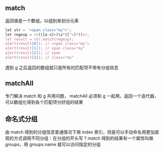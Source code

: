 
## match

返回值是一个数组，以组别来划分元素

```javascript
let str = '<span class="my">';
let regexp = /<(([a-z]+)\s*([^>]*))>/;
let result = str.match(regexp);
alert(result[0]); // <span class="my">
alert(result[1]); // span class="my"
alert(result[2]); // span
alert(result[3]); // class="my"
```

遇到 g 之后返回的数组就只是所有的匹配项不带有分组信息

## matchAll 

专门解决 match 和 g 共用问题， matchAll 必须和 g 一起用，返回一个迭代器，可以数组化得到各个匹配项分好组的结果


## 命名式分组

由 match 得到的分组信息普通情况下用 index 索引，但是可以手动命名用更加直观的方式调用不同分组：在分组的开头写 ?<name> match 得到的结果有一个属性叫做 groups，用 groups.name 就可以访问指定的分组